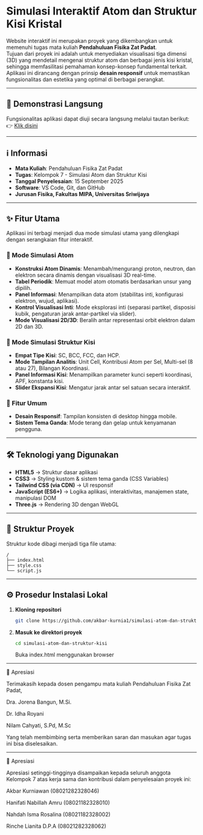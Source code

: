# Simulasi Interaktif Atom dan Struktur Kisi Kristal

Website interaktif ini merupakan proyek yang dikembangkan untuk memenuhi tugas mata kuliah **Pendahuluan Fisika Zat Padat**.  
Tujuan dari proyek ini adalah untuk menyediakan visualisasi tiga dimensi (3D) yang mendetail mengenai struktur atom dan berbagai jenis kisi kristal, sehingga memfasilitasi pemahaman konsep-konsep fundamental terkait.  
Aplikasi ini dirancang dengan prinsip **desain responsif** untuk memastikan fungsionalitas dan estetika yang optimal di berbagai perangkat.

---

## 🚀 Demonstrasi Langsung
Fungsionalitas aplikasi dapat diuji secara langsung melalui tautan berikut:  
👉 [Klik disini](https://akbar-kurnia1.github.io/simulasi-atom-dan-struktur-kisi/)

---

## ℹ️ Informasi
- **Mata Kuliah**: Pendahuluan Fisika Zat Padat
- **Tugas**: Kelompok 7 - Simulasi Atom dan Struktur Kisi  
- **Tanggal Penyelesaian**: 15 September 2025  
- **Software**: VS Code, Git, dan GitHub
- **Jurusan Fisika, Fakultas MIPA, Universitas Sriwijaya**

---

## ✨ Fitur Utama
Aplikasi ini terbagi menjadi dua mode simulasi utama yang dilengkapi dengan serangkaian fitur interaktif.

### 🔹 Mode Simulasi Atom
- **Konstruksi Atom Dinamis**: Menambah/mengurangi proton, neutron, dan elektron secara dinamis dengan visualisasi 3D real-time.  
- **Tabel Periodik**: Memuat model atom otomatis berdasarkan unsur yang dipilih.  
- **Panel Informasi**: Menampilkan data atom (stabilitas inti, konfigurasi elektron, wujud, aplikasi).  
- **Kontrol Visualisasi Inti**: Mode eksplorasi inti (separasi partikel, disposisi kubik, pengaturan jarak antar-partikel via slider).  
- **Mode Visualisasi 2D/3D**: Beralih antar representasi orbit elektron dalam 2D dan 3D.  

### 🔹 Mode Simulasi Struktur Kisi
- **Empat Tipe Kisi**: SC, BCC, FCC, dan HCP.  
- **Mode Tampilan Analitis**: Unit Cell, Kontribusi Atom per Sel, Multi-sel (8 atau 27), Bilangan Koordinasi.  
- **Panel Informasi Kisi**: Menampilkan parameter kunci seperti koordinasi, APF, konstanta kisi.  
- **Slider Ekspansi Kisi**: Mengatur jarak antar sel satuan secara interaktif.  

### 🔹 Fitur Umum
- **Desain Responsif**: Tampilan konsisten di desktop hingga mobile.  
- **Sistem Tema Ganda**: Mode terang dan gelap untuk kenyamanan pengguna.  

---

## 🛠️ Teknologi yang Digunakan
- **HTML5** → Struktur dasar aplikasi  
- **CSS3** → Styling kustom & sistem tema ganda (CSS Variables)  
- **Tailwind CSS (via CDN)** → UI responsif  
- **JavaScript (ES6+)** → Logika aplikasi, interaktivitas, manajemen state, manipulasi DOM  
- **Three.js** → Rendering 3D dengan WebGL  

---

## 📂 Struktur Proyek
Struktur kode dibagi menjadi tiga file utama:
```
/
├── index.html
├── style.css
└── script.js
```
---

## ⚙️ Prosedur Instalasi Lokal
1. **Kloning repositori**
   ```bash
   git clone https://github.com/akbar-kurnia1/simulasi-atom-dan-struktur-kisi.git
2. **Masuk ke direktori proyek**
   ```bash
   cd simulasi-atom-dan-struktur-kisi
   ```
   Buka index.html menggunakan browser

---

🙏 Apresiasi

Terimakasih kepada dosen pengampu mata kuliah Pendahuluan Fisika Zat Padat,

Dra. Jorena Bangun, M.Si.

Dr. Idha Royani

Nilam Cahyati, S.Pd, M.Sc

Yang telah membimbing serta memberikan saran dan masukan agar tugas ini bisa diselesaikan.

---

🙏 Apresiasi

Apresiasi setinggi-tingginya disampaikan kepada seluruh anggota Kelompok 7 atas kerja sama dan kontribusi dalam penyelesaian proyek ini:

Akbar Kurniawan (08021282328046)

Hanifati Nabillah Amru (08021182328010)

Nahdah Isma Rosalina (08021182328002)

Rinche Lianita D.P.A (08021282328062)
